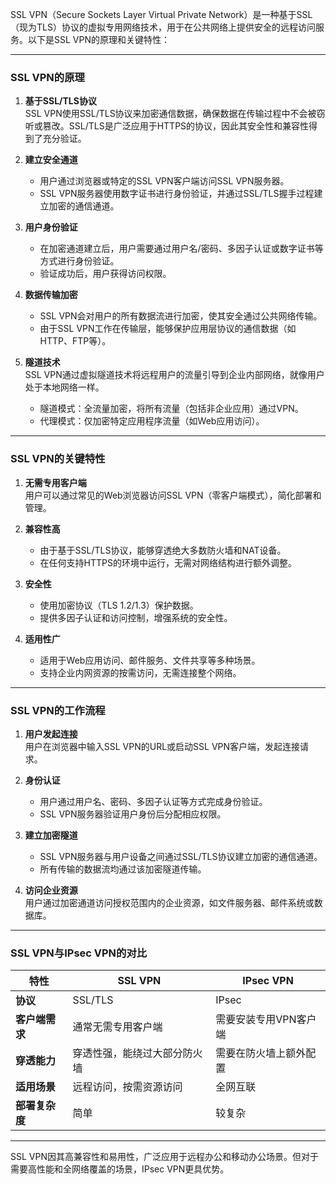SSL VPN（Secure Sockets Layer Virtual Private Network）是一种基于SSL（现为TLS）协议的虚拟专用网络技术，用于在公共网络上提供安全的远程访问服务。以下是SSL VPN的原理和关键特性：

---

### **SSL VPN的原理**

1. **基于SSL/TLS协议**  
   SSL VPN使用SSL/TLS协议来加密通信数据，确保数据在传输过程中不会被窃听或篡改。SSL/TLS是广泛应用于HTTPS的协议，因此其安全性和兼容性得到了充分验证。

2. **建立安全通道**  
   - 用户通过浏览器或特定的SSL VPN客户端访问SSL VPN服务器。
   - SSL VPN服务器使用数字证书进行身份验证，并通过SSL/TLS握手过程建立加密的通信通道。

3. **用户身份验证**  
   - 在加密通道建立后，用户需要通过用户名/密码、多因子认证或数字证书等方式进行身份验证。
   - 验证成功后，用户获得访问权限。

4. **数据传输加密**  
   - SSL VPN会对用户的所有数据流进行加密，使其安全通过公共网络传输。
   - 由于SSL VPN工作在传输层，能够保护应用层协议的通信数据（如HTTP、FTP等）。

5. **隧道技术**  
   SSL VPN通过虚拟隧道技术将远程用户的流量引导到企业内部网络，就像用户处于本地网络一样。
   - 隧道模式：全流量加密，将所有流量（包括非企业应用）通过VPN。
   - 代理模式：仅加密特定应用程序流量（如Web应用访问）。

---

### **SSL VPN的关键特性**

1. **无需专用客户端**  
   用户可以通过常见的Web浏览器访问SSL VPN（零客户端模式），简化部署和管理。

2. **兼容性高**  
   - 由于基于SSL/TLS协议，能够穿透绝大多数防火墙和NAT设备。
   - 在任何支持HTTPS的环境中运行，无需对网络结构进行额外调整。

3. **安全性**  
   - 使用加密协议（TLS 1.2/1.3）保护数据。
   - 提供多因子认证和访问控制，增强系统的安全性。

4. **适用性广**  
   - 适用于Web应用访问、邮件服务、文件共享等多种场景。
   - 支持企业内网资源的按需访问，无需连接整个网络。

---

### **SSL VPN的工作流程**

1. **用户发起连接**  
   用户在浏览器中输入SSL VPN的URL或启动SSL VPN客户端，发起连接请求。

2. **身份认证**  
   - 用户通过用户名、密码、多因子认证等方式完成身份验证。
   - SSL VPN服务器验证用户身份后分配相应权限。

3. **建立加密隧道**  
   - SSL VPN服务器与用户设备之间通过SSL/TLS协议建立加密的通信通道。
   - 所有传输的数据流均通过该加密隧道传输。

4. **访问企业资源**  
   用户通过加密通道访问授权范围内的企业资源，如文件服务器、邮件系统或数据库。

---

### **SSL VPN与IPsec VPN的对比**

| 特性           | SSL VPN                      | IPsec VPN              |
| -------------- | ---------------------------- | ---------------------- |
| **协议**       | SSL/TLS                      | IPsec                  |
| **客户端需求** | 通常无需专用客户端           | 需要安装专用VPN客户端  |
| **穿透能力**   | 穿透性强，能绕过大部分防火墙 | 需要在防火墙上额外配置 |
| **适用场景**   | 远程访问，按需资源访问       | 全网互联               |
| **部署复杂度** | 简单                         | 较复杂                 |

---

SSL VPN因其高兼容性和易用性，广泛应用于远程办公和移动办公场景。但对于需要高性能和全网络覆盖的场景，IPsec VPN更具优势。